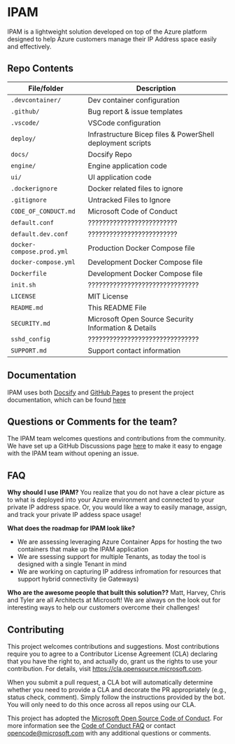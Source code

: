 <!--
---
page_type: sample
languages:
- python
products:
- azure
- azure-cosmosdb
- azure-bicep
- azure-app-service-plans
- azure-app-insights
description: "IPAM - Azure IP Address Management made easy!"
---
-->

# IPAM

<!-- 
Guidelines on README format: https://review.docs.microsoft.com/help/onboard/admin/samples/concepts/readme-template?branch=master

Guidance on onboarding samples to docs.microsoft.com/samples: https://review.docs.microsoft.com/help/onboard/admin/samples/process/onboarding?branch=master

Taxonomies for products and languages: https://review.docs.microsoft.com/new-hope/information-architecture/metadata/taxonomies?branch=master
-->

IPAM is a lightweight solution developed on top of the Azure platform designed to help Azure customers manage their IP Address space easily and effectively. 

## Repo Contents

| File/folder          | Description                                                   |
|----------------------|---------------------------------------------------------------|
| `.devcontainer/`     | Dev container configuration                                   |
| `.github/`           | Bug report & issue templates                                  |
| `.vscode/`           | VSCode configuration                                          |
| `deploy/`            | Infrastructure Bicep files & PowerShell deployment scripts    |
| `docs/`              | Docsify Repo                                                  |
| `engine/`            | Engine application code                                       |
| `ui/`                | UI application code                                           |
| `.dockerignore`      | Docker related files to ignore                                |
| `.gitignore`         | Untracked Files to Ignore                                     |
| `CODE_OF_CONDUCT.md` | Microsoft Code of Conduct                                     |
| `default.conf`       | ?????????????????????????                                     |
| `default.dev.conf`   | ?????????????????????????                                     |
| `docker-compose.prod.yml` | Production Docker Compose file                           |
| `docker-compose.yml` | Development Docker Compose file                               |
| `Dockerfile`         | Development Docker Compose file                               |
| `init.sh`            | ???????????????????????????????                               |
| `LICENSE`            | MIT License                                                   |
| `README.md`          | This README File                                              |
| `SECURITY.md`        | Microsoft Open Source Security Information & Details          |
| `sshd_config`        | ???????????????????????????????                               |
| `SUPPORT.md`         | Support contact information                                   |


## Documentation
IPAM uses both [Docsify](https://docsify.js.org/) and [GitHub Pages](https://docs.github.com/en/github/working-with-github-pages) to present the project documentation, which can be found [here](https://azure.github.io/ipam/)

## Questions or Comments for the team?
The IPAM team welcomes questions and contributions from the community. We have set up a GitHub Discussions page [here](https://NEED_ACTUAL_LINK) to make it easy to engage with the IPAM team without opening an issue.

## FAQ
**Why should I use IPAM?**
You realize that you do not have a clear picture as to what is deployed into your Azure environment and connected to your private IP address space. Or, you would like a way to easily manage, assign, and track your private IP addess space usage!

**What does the roadmap for IPAM look like?**
- We are assessing leveraging Azure Container Apps for hosting the two containers that make up the IPAM application
- We are ssessing support for multiple Tenants, as today the tool is designed with a single Tenant in mind
- We are working on capturing IP address infromation for resources that support hybrid connectivity (ie Gateways)

**Who are the awesome people that built this solution??**
Matt, Harvey, Chris and Tyler are all Architects at Microsoft! We are always on the look out for interesting ways to help our customers overcome their challenges!


## Contributing
This project welcomes contributions and suggestions.  Most contributions require you to agree to a
Contributor License Agreement (CLA) declaring that you have the right to, and actually do, grant us
the rights to use your contribution. For details, visit https://cla.opensource.microsoft.com.

When you submit a pull request, a CLA bot will automatically determine whether you need to provide
a CLA and decorate the PR appropriately (e.g., status check, comment). Simply follow the instructions
provided by the bot. You will only need to do this once across all repos using our CLA.

This project has adopted the [Microsoft Open Source Code of Conduct](https://opensource.microsoft.com/codeofconduct/).
For more information see the [Code of Conduct FAQ](https://opensource.microsoft.com/codeofconduct/faq/) or
contact [opencode@microsoft.com](mailto:opencode@microsoft.com) with any additional questions or comments.
